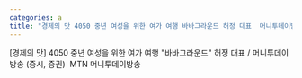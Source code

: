 ```yaml
---
categories: a
title: "경제의 맛 4050 중년 여성을 위한 여가 여행 바바그라운드 허정 대표  머니투데이방송 증시 증권  MTN 머니투데이방송"
---
```

[경제의 맛] 4050 중년 여성을 위한 여가 여행 "바바그라운드" 허정 대표 / 머니투데이방송 (증시, 증권)&nbsp;&nbsp;MTN 머니투데이방송